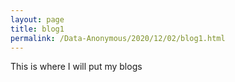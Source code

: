 ```yaml
---
layout: page
title: blog1
permalink: /Data-Anonymous/2020/12/02/blog1.html
---
```


This is where I will put my blogs
